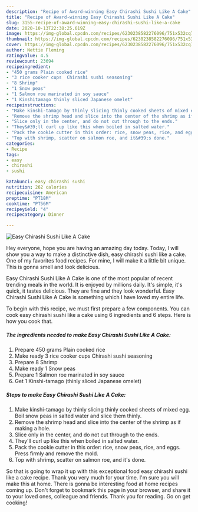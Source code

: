 ```yaml
---
description: "Recipe of Award-winning Easy Chirashi Sushi Like A Cake"
title: "Recipe of Award-winning Easy Chirashi Sushi Like A Cake"
slug: 3155-recipe-of-award-winning-easy-chirashi-sushi-like-a-cake
date: 2020-10-13T22:38:25.619Z
image: https://img-global.cpcdn.com/recipes/6230238582276096/751x532cq70/easy-chirashi-sushi-like-a-cake-recipe-main-photo.jpg
thumbnail: https://img-global.cpcdn.com/recipes/6230238582276096/751x532cq70/easy-chirashi-sushi-like-a-cake-recipe-main-photo.jpg
cover: https://img-global.cpcdn.com/recipes/6230238582276096/751x532cq70/easy-chirashi-sushi-like-a-cake-recipe-main-photo.jpg
author: Nettie Fleming
ratingvalue: 4.5
reviewcount: 23694
recipeingredient:
- "450 grams Plain cooked rice"
- "3 rice cooker cups  Chirashi sushi seasoning"
- "8 Shrimp"
- "1 Snow peas"
- "1 Salmon roe marinated in soy sauce"
- "1 Kinshitamago thinly sliced Japanese omelet"
recipeinstructions:
- "Make kinshi-tamago by thinly slicing thinly cooked sheets of mixed egg.  Boil snow peas in salted water and slice them thinly."
- "Remove the shrimp head and slice into the center of the shrimp as if making a hole."
- "Slice only in the center, and do not cut through to the ends."
- "They&#39;ll curl up like this when boiled in salted water."
- "Pack the cookie cutter in this order: rice, snow peas, rice, and eggs. Press firmly and remove the mold."
- "Top with shrimp, scatter on salmon roe, and it&#39;s done."
categories:
- Recipe
tags:
- easy
- chirashi
- sushi

katakunci: easy chirashi sushi 
nutrition: 262 calories
recipecuisine: American
preptime: "PT18M"
cooktime: "PT56M"
recipeyield: "4"
recipecategory: Dinner

---
```



![Easy Chirashi Sushi Like A Cake](https://img-global.cpcdn.com/recipes/6230238582276096/751x532cq70/easy-chirashi-sushi-like-a-cake-recipe-main-photo.jpg)

Hey everyone, hope you are having an amazing day today. Today, I will show you a way to make a distinctive dish, easy chirashi sushi like a cake. One of my favorites food recipes. For mine, I will make it a little bit unique. This is gonna smell and look delicious.



Easy Chirashi Sushi Like A Cake is one of the most popular of recent trending meals in the world. It is enjoyed by millions daily. It's simple, it's quick, it tastes delicious. They are fine and they look wonderful. Easy Chirashi Sushi Like A Cake is something which I have loved my entire life.


To begin with this recipe, we must first prepare a few components. You can cook easy chirashi sushi like a cake using 6 ingredients and 6 steps. Here is how you cook that.

<!--inarticleads1-->

##### The ingredients needed to make Easy Chirashi Sushi Like A Cake:

1. Prepare 450 grams Plain cooked rice
1. Make ready 3 rice cooker cups  Chirashi sushi seasoning
1. Prepare 8 Shrimp
1. Make ready 1 Snow peas
1. Prepare 1 Salmon roe marinated in soy sauce
1. Get 1 Kinshi-tamago (thinly sliced Japanese omelet)




<!--inarticleads2-->

##### Steps to make Easy Chirashi Sushi Like A Cake:

1. Make kinshi-tamago by thinly slicing thinly cooked sheets of mixed egg.  Boil snow peas in salted water and slice them thinly.
1. Remove the shrimp head and slice into the center of the shrimp as if making a hole.
1. Slice only in the center, and do not cut through to the ends.
1. They&#39;ll curl up like this when boiled in salted water.
1. Pack the cookie cutter in this order: rice, snow peas, rice, and eggs. Press firmly and remove the mold.
1. Top with shrimp, scatter on salmon roe, and it&#39;s done.




So that is going to wrap it up with this exceptional food easy chirashi sushi like a cake recipe. Thank you very much for your time. I'm sure you will make this at home. There is gonna be interesting food at home recipes coming up. Don't forget to bookmark this page in your browser, and share it to your loved ones, colleague and friends. Thank you for reading. Go on get cooking!
